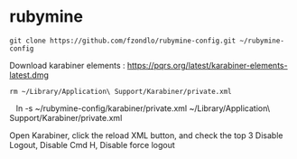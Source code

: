 # rubymine

    git clone https://github.com/fzondlo/rubymine-config.git ~/rubymine-config

Download karabiner elements : https://pqrs.org/latest/karabiner-elements-latest.dmg

    rm ~/Library/Application\ Support/Karabiner/private.xml
    ln -s ~/rubymine-config/karabiner/private.xml ~/Library/Application\ Support/Karabiner/private.xml

Open Karabiner, click the reload XML button, and check the top 3 Disable Logout, Disable Cmd H, Disable force logout
